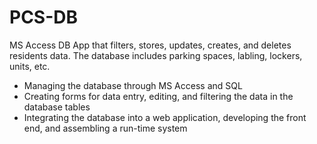 # PCS-DB

MS Access DB App that filters, stores, updates, creates, and deletes residents data. The database includes parking spaces, labling, lockers, units, etc.

* Managing the database through MS Access and SQL
* Creating forms for data entry, editing, and filtering the data in the database tables
* Integrating the database into a web application, developing the front end, and assembling a run-time system
